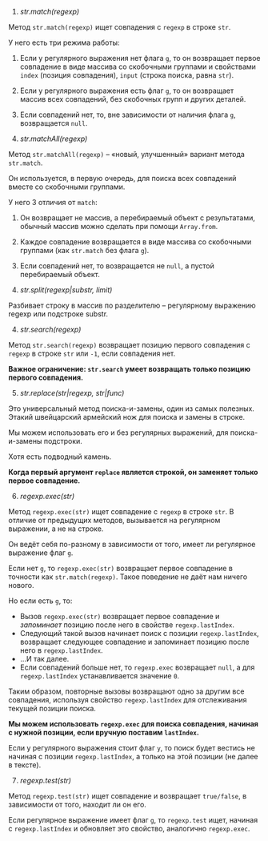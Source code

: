 1. *str.match(regexp)*

Метод `str.match(regexp)` ищет совпадения с `regexp` в строке `str`.

У него есть три режима работы:

1.  Если у регулярного выражения нет флага `g`, то он возвращает первое совпадение в виде массива со скобочными группами и свойствами `index` (позиция совпадения), `input` (строка поиска, равна `str`).
2. Если у регулярного выражения есть флаг `g`, то он возвращает массив всех совпадений, без скобочных групп и других деталей.
3. Если совпадений нет, то, вне зависимости от наличия флага `g`, возвращается `null`.

2. *str.matchAll(regexp)*

Метод `str.matchAll(regexp)` – «новый, улучшенный» вариант метода `str.match`.

Он используется, в первую очередь, для поиска всех совпадений вместе со скобочными группами.

У него 3 отличия от `match`:

1.  Он возвращает не массив, а перебираемый объект с результатами, обычный массив можно сделать при помощи `Array.from`.
2.  Каждое совпадение возвращается в виде массива со скобочными группами (как `str.match` без флага `g`).
3.  Если совпадений нет, то возвращается не `null`, а пустой перебираемый объект.

3. *str.split(regexp|substr, limit)*

Разбивает строку в массив по разделителю – регулярному выражению regexp или подстроке substr.

4. *str.search(regexp)*

Метод `str.search(regexp)` возвращает позицию первого совпадения с `regexp` в строке `str` или `-1`, если совпадения нет.

**Важное ограничение: `str.search` умеет возвращать только позицию первого совпадения.**

5. *str.replace(str|regexp, str|func)*

Это универсальный метод поиска-и-замены, один из самых полезных. Этакий швейцарский армейский нож для поиска и замены в строке.

Мы можем использовать его и без регулярных выражений, для поиска-и-замены подстроки.

Хотя есть подводный камень.

**Когда первый аргумент `replace` является строкой, он заменяет только первое совпадение.**

6. *regexp.exec(str)*

Метод `regexp.exec(str)` ищет совпадение с `regexp` в строке `str`. В отличие от предыдущих методов, вызывается на регулярном выражении, а не на строке.

Он ведёт себя по-разному в зависимости от того, имеет ли регулярное выражение флаг `g`.

Если нет `g`, то `regexp.exec(str)` возвращает первое совпадение в точности как `str.match(regexp)`. Такое поведение не даёт нам ничего нового.

Но если есть `g`, то:

-   Вызов `regexp.exec(str)` возвращает первое совпадение и _запоминает_ позицию после него в свойстве `regexp.lastIndex`.
-   Следующий такой вызов начинает поиск с позиции `regexp.lastIndex`, возвращает следующее совпадение и запоминает позицию после него в `regexp.lastIndex`.
-   …И так далее.
-   Если совпадений больше нет, то `regexp.exec` возвращает `null`, а для `regexp.lastIndex` устанавливается значение `0`.

Таким образом, повторные вызовы возвращают одно за другим все совпадения, используя свойство `regexp.lastIndex` для отслеживания текущей позиции поиска.

**Мы можем использовать `regexp.exec` для поиска совпадения, начиная с нужной позиции, если вручную поставим `lastIndex`.**

Если у регулярного выражения стоит флаг `y`, то поиск будет вестись не начиная с позиции `regexp.lastIndex`, а только на этой позиции (не далее в тексте).

7. *regexp.test(str)*

Метод `regexp.test(str)` ищет совпадение и возвращает `true/false`, в зависимости от того, находит ли он его.

Если регулярное выражение имеет флаг `g`, то `regexp.test` ищет, начиная с `regexp.lastIndex` и обновляет это свойство, аналогично `regexp.exec`.